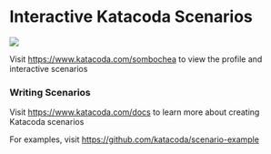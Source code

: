 # Interactive Katacoda Scenarios

[![](http://shields.katacoda.com/katacoda/sombochea/count.svg)](https://www.katacoda.com/sombochea "Get your profile on Katacoda.com")

Visit https://www.katacoda.com/sombochea to view the profile and interactive scenarios

### Writing Scenarios
Visit https://www.katacoda.com/docs to learn more about creating Katacoda scenarios

For examples, visit https://github.com/katacoda/scenario-example
